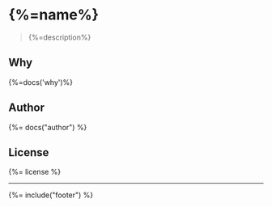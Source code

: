 # {%=name%}

> {%=description%}

## Why
{%=docs('why')%}

## Author
{%= docs("author") %}

## License
{%= license %}

***

{%= include("footer") %}

